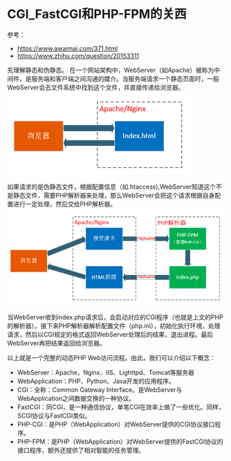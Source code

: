 # CGI_FastCGI和PHP-FPM的关西

参考：
- https://www.awaimai.com/371.html
- https://www.zhihu.com/question/20153311

先理解静态和伪静态。
在一个网站架构中，WebServer（如Apache）被称为中间件，是服务端和客户端之间沟通的媒介。当服务端请求一个静态页面时，一般WebServer会去文件系统中找到这个文件，并直接传递给浏览器。
![](../images/19-7-4_PHP_FashCGI和PHP-FMP的关系1.png)

如果请求的是伪静态文件，根据配置信息（如.htaccess),WebServer知道这个不是静态文件，需要PHP解析器来处理，那么WebServer会把这个请求根据自身配置进行一定处理，然后交给PHP解析器。
![](../images/19-7-4_PHP_FashCGI和PHP-FMP的关系2.png)

当WebServer收到index.php请求后，会启动对应的CGI程序（也就是上文的PHP的解析器）。接下来PHP解析器解析配置文件（php.ini），初始化执行环境，处理请求，然后以CGI规定的格式返回WebServer处理后的结果，退出进程。最后WebServer再把结果返回给浏览器。

以上就是一个完整的动态PHP Web访问流程。由此，我们可以介绍以下概念：
- WebServer：Apache，Nginx、IIS、Lighttpd、Tomcat等服务器
- WebApplication：PHP、Python、Java开发的应用程序。
- CGI：全称：Common Gateway Interface。是WebServer与WebApplication之间数据交换的一种协议。
- FastCGI：同CGI，是一种通信协议，单笔CGI在效率上做了一些优化。同样，SCGI协议与FastCGI类似。
- PHP-CGI：是PHP（WebApplication）对WebServer提供的CGI协议接口程序。
- PHP-FPM：是PHP（WebApplication）对WebServer提供的FastCGI协议的接口程序，额外还提供了相对智能的任务管理。
